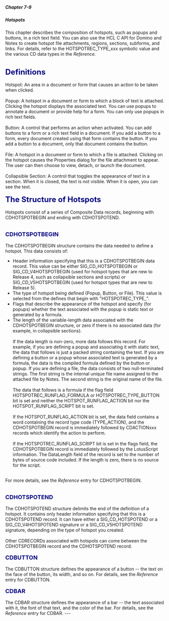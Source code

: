 ##### Chapter 7-9
##### Hotspots

This chapter describes the composition of hotspots, such as popups and buttons, in a rich text field. You can also use the HCL C API for Domino and Notes to create hotspot file attachments, regions, sections, subforms, and links. For details, refer to the HOTSPOTREC_TYPE_xxx symbolic value and the various CD data types in the <i>Reference.</i><br>
<br>
<br>
<b><font size="5" color="#000080">Definitions</font></b><br>
<br>
Hotspot: An area in a document or form that causes an action to be taken when clicked.<br>
<br>
Popup: A hotspot in a document or form to which a block of text is attached. Clicking the hotspot displays the associated text. You can use popups to annotate a document or provide help for a form. You can only use popups in rich text fields. <br>
<br>
Button: A control that<font color="#FF0000"> </font>performs an action when activated. You can add buttons to a form or a rich text field in a document. If you add a button to a form, every document created using that form contains the button. If you add a button to a document, only that document contains the button.<br>
<br>
File: A hotspot in a document or form to which a file is attached.<font color="#FF0000"> </font>Clicking on the hotspot causes the Properties dialog for the file attachment to appear. The user can then choose to view, detach, or launch the document.<br>
<br>
Collapsible Section: A control that toggles the appearance of text in a section. When it is closed, the text is not visible. When it is open, you can see the text.<br>
<br>
<b><font size="5" color="#000080">The Structure of Hotspots</font></b><br>
<br>
Hotspots consist of a series of Composite Data records, beginning with CDHOTSPOTBEGIN and ending with CDHOTSPOTEND. <br>
<br>
<br>
<b><font size="4" color="#000080">CDHOTSPOTBEGIN</font></b><br>
<br>
The CDHOTSPOTBEGIN structure contains the data needed to define a hotspot. This data consists of:<br>

<ul type="disc">
<li>Header information specifying that this is a CDHOTSPOTBEGIN data record. This value can be either SIG_CD_HOTSPOTBEGIN or SIG_CD_V4HOTSPOTBEGIN (used for hotspot types that are new to Release 4, such as collapsible sections and scripts) or SIG_CD_V5HOTSPOTBEGIN (used for hotspot types that are new to Release 5).
<li>The type of hotspot being defined (Popup, Button, or File). This value is selected from the defines that begin with &quot;HOTSPOTREC_TYPE_&quot;.
<li>Flags that describe the appearance of the hotspot and specify (for popups) whether the text associated with the popup is static text or generated by a formula.
<li>The length of the variable-length data associated with the CDHOTSPOTBEGIN structure, or zero if there is no associated data (for example, in collapsible sections).<br>
<br>
If the data length is non-zero, more data follows this record. For example, if you are defining<font color="#FF0000"> </font>a popup and associating it with<font color="#FF0000"> </font>static text, <font color="#FF0000"> </font>the data that follows<font color="#FF0000"> </font>is just a packed string containing the text. If you are defining<font color="#FF0000"> </font>a button or a popup whose associated text is generated by a formula, the data<font color="#FF0000"> </font>is the compiled formula defined by the button or popup. If you are defining<font color="#FF0000"> </font>a file, the data consists of two null-terminated strings. The first string is the internal unique file name assigned to the attached file by Notes. The second string is the original name of the file. <br>
<br>
The data that follows is a formula if the flag field HOTSPOTREC_RUNFLAG_FORMULA or HOTSPOTREC_TYPE_BUTTON bit<font color="#FF0000"> </font>is set and neither the HOTSPOT_RUNFLAG_ACTION bit nor the HOTSPOT_RUNFLAG_SCRIPT bit is set.<br>
<br>
If the HOTSPOT_RUNFLAG_ACTION bit is set, the data field contains a word containing the record type code (TYPE_ACTION), and the CDHOTSPOTBEGIN record is immediately followed by CDACTIONxxx records which identify the action to perform.<br>
<br>
If the HOTSPOTREC_RUNFLAG_SCRIPT bit is set in the flags field, the CDHOTSPOTBEGIN record is immediately followed by the LotusScript information. The DataLength field of the record is set to the number of bytes of source code included. If the length is zero, there is no source for the script.</ul>
<br>
For more details, see the <i>Reference</i> entry for CDHOTSPOTBEGIN.<br>
<br>
<br>
<b><font size="4" color="#000080">CDHOTSPOTEND</font></b><br>
<br>
The CDHOTSPOTEND structure delimits the end of the definition of a hotspot. It contains only header information specifying that this is a CDHOTSPOTEND record. It can have either a SIG_CD_HOTSPOTEND or a SIG_CD_V4HOTSPOTEND signature or a SIG_CD_V5HOTSPOTEND signature, depending on the type of hotspot you created.<br>
<br>
Other CDRECORDs associated with hotspots can come between the CDHOTSPOTBEGIN record and the CDHOTSPOTEND record.<br>
<br>
<b><font size="4" color="#000080">CDBUTTON</font></b><br>
<br>
The CDBUTTON structure defines the appearance of a button -- the text on the face of the button, its width, and so on. For details, see the <i>Reference</i> entry for CDBUTTON.<br>
<br>
<b><font size="4" color="#000080">CDBAR</font></b><br>
<br>
The CDBAR structure defines the appearance of a bar -- the text associated with it, the font of that text, and the color of the bar. For details, see the <i>Reference</i> entry for CDBAR.
---
